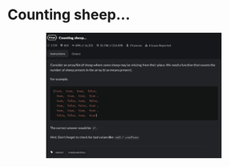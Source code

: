 # Counting sheep...

<p align="center">
  <img src="./screenshots/image1.png" width="350" title="Console">
</p>
